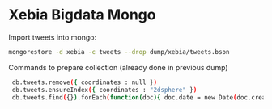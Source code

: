 Xebia Bigdata Mongo
===================

Import tweets into mongo:

```sh
mongorestore -d xebia -c tweets --drop dump/xebia/tweets.bson
```

Commands to prepare collection (already done in previous dump)
```sh
 db.tweets.remove({ coordinates : null })
 db.tweets.ensureIndex({ coordinates : "2dsphere" })
 db.tweets.find({}).forEach(function(doc){ doc.date = new Date(doc.created_at); db.tweets.save(doc);})
```


